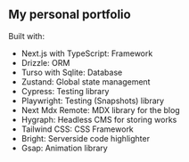 ## My personal portfolio

Built with:

- Next.js with TypeScript: Framework
- Drizzle: ORM
- Turso with Sqlite: Database
- Zustand: Global state management
- Cypress: Testing library
- Playwright: Testing (Snapshots) library
- Next Mdx Remote: MDX library for the blog
- Hygraph: Headless CMS for storing works
- Tailwind CSS: CSS Framework
- Bright: Serverside code highlighter
- Gsap: Animation library